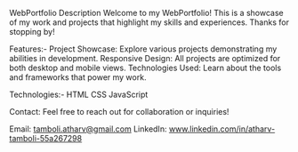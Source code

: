 WebPortfolio
Description
Welcome to my WebPortfolio! This is a showcase of my work and projects that highlight my skills and experiences. Thanks for stopping by!

Features:-
Project Showcase: Explore various projects demonstrating my abilities in development.
Responsive Design: All projects are optimized for both desktop and mobile views.
Technologies Used: Learn about the tools and frameworks that power my work.

Technologies:-
HTML
CSS
JavaScript

Contact:
Feel free to reach out for collaboration or inquiries!

Email: tamboli.atharv@gmail.com
LinkedIn: www.linkedin.com/in/atharv-tamboli-55a267298

